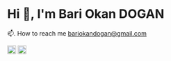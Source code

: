 <h1>Hi 👋, I'm Bari Okan DOGAN</h1>

📫. How to reach me [bariokandogan@gmail.com](<mailto:bariokandogan@gmail.com>) 

<p>
<a href="https://www.linkedin.com/in/bariokandogan/" target="blank"><img align="center" src="https://cdn.jsdelivr.net/npm/simple-icons@3.0.1/icons/linkedin.svg" alt="bariokandogan" height="20" width="20" /></a>
<a href="https://instagram.com/bariokandogan" target="blank"><img align="center" src="https://cdn.jsdelivr.net/npm/simple-icons@3.0.1/icons/instagram.svg" alt="bariokandogan" height="20" width="20" /></a>
</p>
